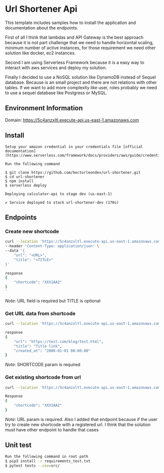 # Url Shortener Api

This template includes samples how to install the application and documentation about the endpoints.

First of all I think that lambdas and API Gateway is the best approach because it is not part challenge that we need to handle horizontal scaling, minimum number of  active instances, for those requirement we need other solution like docker, ec2 instances.

Second I am using Serverless Framework because it is a easy way to interact with aws services and deploy my solution. 

Finally I decided to use a NoSQL solution like DynamoDB instead of Sequel database. Because
is an small project and there are not relations with other tables. If we want to add more complexity like user, roles probably we need to use a sequel database like Postgress or MySQL.

## Environment Information
Domain: https://5c4anzxltl.execute-api.us-east-1.amazonaws.com


## Install
```
Setup your amazon credential in your credentials file [official documentation](https://www.serverless.com/framework/docs/providers/aws/guide/credentials/)

Run the following command

$ git clone https://github.com/hectorleondev/url-shortener.git
$ cd url-shortener
$ npm install
$ serverless deploy

Deploying calculator-api to stage dev (us-east-1)

✔ Service deployed to stack url-shortener-dev (170s)

```

## Endpoints

### Create new shortcode

```bash
curl --location 'https://5c4anzxltl.execute-api.us-east-1.amazonaws.com/dev/shortcode' \
--header 'Content-Type: application/json' \
--data '{
    "url": "<URL>",
    "title": "<TITLE>"
}'

response 
{
    "shortcode": "XXX1AA2"
}
'
```

_Note_: URL field is required but TITLE is optional


### Get URL data from shortcode
```bash
curl --location 'https://5c4anzxltl.execute-api.us-east-1.amazonaws.com/dev/url?shortcode=<SHORTCODE>'

response
{
    "url": "https://test.com/blog/test.html",
    "title": "Title link",
    "created_at": "2000-01-01 00:00:00"
}
```
_Note_: SHORTCODE param is required

### Get existing shortcode from url


```bash
curl --location 'https://5c4anzxltl.execute-api.us-east-1.amazonaws.com/dev/shortcode?url=<URL>'

Response
{
    "shortcode": "XXX1AA2"
}
```
_Note_: URL param is required.
Also I added that endpoint because if the user try to create new shortcode with a registered url.
I think that the solution must have other endpoint to handle that cases


## Unit test
```bash
Run the following command in root path
$ pip3 install -r requirements_test.txt
$ pytest tests --cov=src/

```


